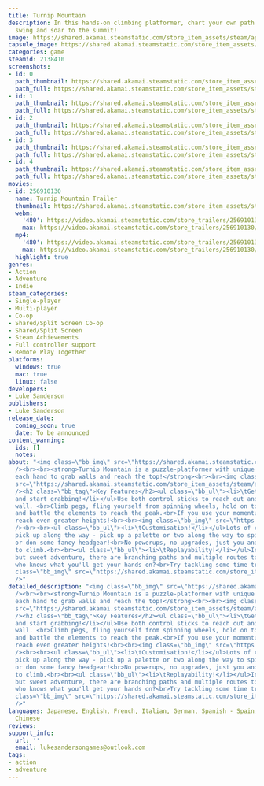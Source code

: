 ```yaml
---
title: Turnip Mountain
description: In this hands-on climbing platformer, chart your own path as you reach,
  swing and soar to the summit!
image: https://shared.akamai.steamstatic.com/store_item_assets/steam/apps/2138410/header.jpg?t=1732181265
capsule_image: https://shared.akamai.steamstatic.com/store_item_assets/steam/apps/2138410/capsule_231x87.jpg?t=1732181265
categories: game
steamid: 2138410
screenshots:
- id: 0
  path_thumbnail: https://shared.akamai.steamstatic.com/store_item_assets/steam/apps/2138410/ss_a98d5edee1892f9ce6805cf7eff3e62dec2b78ca.600x338.jpg?t=1732181265
  path_full: https://shared.akamai.steamstatic.com/store_item_assets/steam/apps/2138410/ss_a98d5edee1892f9ce6805cf7eff3e62dec2b78ca.1920x1080.jpg?t=1732181265
- id: 1
  path_thumbnail: https://shared.akamai.steamstatic.com/store_item_assets/steam/apps/2138410/ss_16019b07d2a001ce8d1a7e11c03a8afaa71b5d58.600x338.jpg?t=1732181265
  path_full: https://shared.akamai.steamstatic.com/store_item_assets/steam/apps/2138410/ss_16019b07d2a001ce8d1a7e11c03a8afaa71b5d58.1920x1080.jpg?t=1732181265
- id: 2
  path_thumbnail: https://shared.akamai.steamstatic.com/store_item_assets/steam/apps/2138410/ss_307938c0fa74b2f6d094cccb20567e04a035e0a9.600x338.jpg?t=1732181265
  path_full: https://shared.akamai.steamstatic.com/store_item_assets/steam/apps/2138410/ss_307938c0fa74b2f6d094cccb20567e04a035e0a9.1920x1080.jpg?t=1732181265
- id: 3
  path_thumbnail: https://shared.akamai.steamstatic.com/store_item_assets/steam/apps/2138410/ss_04070b57e29a5627e59c7b966f7b625a3949c612.600x338.jpg?t=1732181265
  path_full: https://shared.akamai.steamstatic.com/store_item_assets/steam/apps/2138410/ss_04070b57e29a5627e59c7b966f7b625a3949c612.1920x1080.jpg?t=1732181265
- id: 4
  path_thumbnail: https://shared.akamai.steamstatic.com/store_item_assets/steam/apps/2138410/ss_0b91a56dad3ea09fbf8018455b03ed0a0d21f38a.600x338.jpg?t=1732181265
  path_full: https://shared.akamai.steamstatic.com/store_item_assets/steam/apps/2138410/ss_0b91a56dad3ea09fbf8018455b03ed0a0d21f38a.1920x1080.jpg?t=1732181265
movies:
- id: 256910130
  name: Turnip Mountain Trailer
  thumbnail: https://shared.akamai.steamstatic.com/store_item_assets/steam/apps/256910130/movie.293x165.jpg?t=1723644236
  webm:
    '480': https://video.akamai.steamstatic.com/store_trailers/256910130/movie480_vp9.webm?t=1723644236
    max: https://video.akamai.steamstatic.com/store_trailers/256910130/movie_max_vp9.webm?t=1723644236
  mp4:
    '480': https://video.akamai.steamstatic.com/store_trailers/256910130/movie480.mp4?t=1723644236
    max: https://video.akamai.steamstatic.com/store_trailers/256910130/movie_max.mp4?t=1723644236
  highlight: true
genres:
- Action
- Adventure
- Indie
steam_categories:
- Single-player
- Multi-player
- Co-op
- Shared/Split Screen Co-op
- Shared/Split Screen
- Steam Achievements
- Full controller support
- Remote Play Together
platforms:
  windows: true
  mac: true
  linux: false
developers:
- Luke Sanderson
publishers:
- Luke Sanderson
release_date:
  coming_soon: true
  date: To be announced
content_warning:
  ids: []
  notes:
about: "<img class=\"bb_img\" src=\"https://shared.akamai.steamstatic.com/store_item_assets/steam/apps/2138410/extras/wishlistnow.png?t=1732181265\"
  /><br><br><strong>Turnip Mountain is a puzzle-platformer with unique controls. Control
  each hand to grab walls and reach the top!</strong><br><br><img class=\"bb_img\"
  src=\"https://shared.akamai.steamstatic.com/store_item_assets/steam/apps/2138410/extras/gif1_f.gif?t=1732181265\"
  /><h2 class=\"bb_tag\">Key Features</h2><ul class=\"bb_ul\"><li>\tGet a controller
  and start grabbing!</li></ul>Use both control sticks to reach out and grab the nearest
  wall. <br>Climb pegs, fling yourself from spinning wheels, hold on to flailing ropes
  and battle the elements to reach the peak.<br>If you use your momentum, you can
  reach even greater heights!<br><br><img class=\"bb_img\" src=\"https://shared.akamai.steamstatic.com/store_item_assets/steam/apps/2138410/extras/gif2_f.gif?t=1732181265\"
  /><br><br><ul class=\"bb_ul\"><li>\tCustomisation!</li></ul>Lots of cosmetics to
  pick up along the way - pick up a palette or two along the way to spice things up,
  or don some fancy headgear!<br>No powerups, no upgrades, just you and a mountain
  to climb.<br><br><ul class=\"bb_ul\"><li>\tReplayability!</li></ul>In this short
  but sweet adventure, there are branching paths and multiple routes to the top -
  who knows what you'll get your hands on?<br>Try tackling some time trials too!<br><br><img
  class=\"bb_img\" src=\"https://shared.akamai.steamstatic.com/store_item_assets/steam/apps/2138410/extras/gif3-noround.gif?t=1732181265\"
  />"
detailed_description: "<img class=\"bb_img\" src=\"https://shared.akamai.steamstatic.com/store_item_assets/steam/apps/2138410/extras/wishlistnow.png?t=1732181265\"
  /><br><br><strong>Turnip Mountain is a puzzle-platformer with unique controls. Control
  each hand to grab walls and reach the top!</strong><br><br><img class=\"bb_img\"
  src=\"https://shared.akamai.steamstatic.com/store_item_assets/steam/apps/2138410/extras/gif1_f.gif?t=1732181265\"
  /><h2 class=\"bb_tag\">Key Features</h2><ul class=\"bb_ul\"><li>\tGet a controller
  and start grabbing!</li></ul>Use both control sticks to reach out and grab the nearest
  wall. <br>Climb pegs, fling yourself from spinning wheels, hold on to flailing ropes
  and battle the elements to reach the peak.<br>If you use your momentum, you can
  reach even greater heights!<br><br><img class=\"bb_img\" src=\"https://shared.akamai.steamstatic.com/store_item_assets/steam/apps/2138410/extras/gif2_f.gif?t=1732181265\"
  /><br><br><ul class=\"bb_ul\"><li>\tCustomisation!</li></ul>Lots of cosmetics to
  pick up along the way - pick up a palette or two along the way to spice things up,
  or don some fancy headgear!<br>No powerups, no upgrades, just you and a mountain
  to climb.<br><br><ul class=\"bb_ul\"><li>\tReplayability!</li></ul>In this short
  but sweet adventure, there are branching paths and multiple routes to the top -
  who knows what you'll get your hands on?<br>Try tackling some time trials too!<br><br><img
  class=\"bb_img\" src=\"https://shared.akamai.steamstatic.com/store_item_assets/steam/apps/2138410/extras/gif3-noround.gif?t=1732181265\"
  />"
languages: Japanese, English, French, Italian, German, Spanish - Spain, Simplified
  Chinese
reviews:
support_info:
  url: ''
  email: lukesandersongames@outlook.com
tags:
- action
- adventure
---
```

